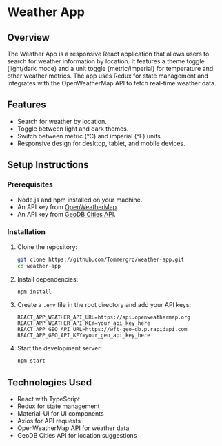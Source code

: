 # Weather App

## Overview
The Weather App is a responsive React application that allows users to search for weather information by location. It features a theme toggle (light/dark mode) and a unit toggle (metric/imperial) for temperature and other weather metrics. The app uses Redux for state management and integrates with the OpenWeatherMap API to fetch real-time weather data.

## Features
- Search for weather by location.
- Toggle between light and dark themes.
- Switch between metric (°C) and imperial (°F) units.
- Responsive design for desktop, tablet, and mobile devices.

## Setup Instructions

### Prerequisites
- Node.js and npm installed on your machine.
- An API key from [OpenWeatherMap](https://openweathermap.org/api).
- An API key from [GeoDB Cities API](https://rapidapi.com/wirefreethought/api/geodb-cities).

### Installation
1. Clone the repository:
   ```bash
   git clone https://github.com/Tommergro/weather-app.git
   cd weather-app
   ```

2. Install dependencies:
   ```bash
   npm install
   ```

3. Create a `.env` file in the root directory and add your API keys:
   ```env
   REACT_APP_WEATHER_API_URL=https://api.openweathermap.org
   REACT_APP_WEATHER_API_KEY=your_api_key_here
   REACT_APP_GEO_API_URL=https://wft-geo-db.p.rapidapi.com
   REACT_APP_GEO_API_KEY=your_geo_api_key_here
   ```

4. Start the development server:
   ```bash
   npm start
   ```


## Technologies Used
- React with TypeScript
- Redux for state management
- Material-UI for UI components
- Axios for API requests
- OpenWeatherMap API for weather data
- GeoDB Cities API for location suggestions